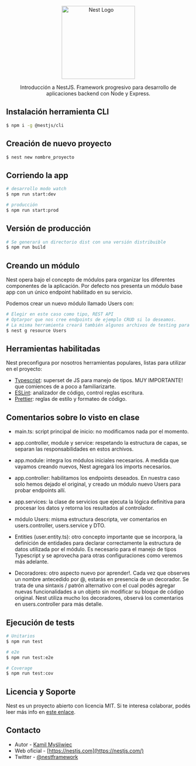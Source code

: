 <p align="center"><a href="http://nestjs.com/" target="blank"><img src="https://nestjs.com/img/logo-small.svg" width="200" alt="Nest Logo" /></a></p>

[circleci-image]: https://img.shields.io/circleci/build/github/nestjs/nest/master?token=abc123def456
[circleci-url]: https://circleci.com/gh/nestjs/nest

<p align="center">Introducción a NestJS. Framework progresivo para desarrollo de aplicaciones backend con Node y Express.</p>
    

## Instalación herramienta CLI

```bash
$ npm i -g @nestjs/cli
```


## Creación de nuevo proyecto

```bash
$ nest new nombre_proyecto
```


## Corriendo la app

```bash
# desarrollo modo watch
$ npm run start:dev

# producción
$ npm run start:prod
```

## Versión de producción

```bash
# Se generará un directorio dist con una versión distribuible
$ npm run build
```


## Creando un módulo

<p>Nest opera bajo el concepto de módulos para organizar los diferentes componentes de la aplicación.
Por defecto nos presenta un módulo base app con un único endpoint habilitado en su servicio.</p>

<p>Podemos crear un nuevo módulo llamado Users con:</p>

```bash
# Elegir en este caso como tipo, REST API
# Optarpor que nos cree endpoints de ejemplo CRUD si lo deseamos.
# La misma herramienta creará también algunos archivos de testing para ahorrarnos trabajo
$ nest g resource Users
```


## Herramientas habilitadas

<p>Nest preconfigura por nosotros herramientas populares, listas para utilizar en el proyecto:</p>

- [Typescript](https://www.typescriptlang.org/): superset de JS para manejo de tipos. MUY IMPORTANTE! que comiences de a poco a familiarizarte.
- [ESLint](https://eslint.org/): analizador de código, control reglas escritura.
- [Prettier](https://prettier.io/): reglas de estilo y formateo de código.


## Comentarios sobre lo visto en clase

- main.ts: script principal de inicio: no modificamos nada por el momento.
- app.controller, module y service: respetando la estructura de capas, se separan las responsabilidades en estos archivos.
- app.module: integra los módulos iniciales necesarios. A medida que vayamos creando nuevos, Nest agregará los imports necesarios.
- app.controller: habilitamos los endpoints deseados. En nuestra caso solo hemos dejado el original, y creado un módulo nuevo Users para probar endpoints allí.
- app.services: la clase de servicios que ejecuta la lógica definitiva para procesar los datos y retorna los resultados al controlador.

- módulo Users: misma estructura descripta, ver comentarios en users.controller, users.service y DTO.

- Entities (user.entity.ts): otro concepto  importante que se incorpora, la definición de entidades para declarar correctamente la estructura de datos utilizada por el módulo. Es necesario para el manejo de tipos Typescript y se aprovecha para otras configuraciones como veremos más adelante.

- Decoradores: otro aspecto nuevo por aprender!. Cada vez que observes un nombre antecedido por @, estarás en presencia de un decorador. Se trata de una sintaxis / patrón alternativo con el cual podés agregar nuevas funcionalidades a un objeto sin modificar su bloque de código original. Nest utiliza mucho los decoradores, observá los comentarios en users.controller para más detalle.


## Ejecución de tests

```bash
# Unitarios
$ npm run test

# e2e
$ npm run test:e2e

# Coverage
$ npm run test:cov
```


## Licencia y Soporte

Nest es un proyecto abierto con licencia MIT. Si te interesa colaborar, podés leer más info en [este enlace](https://docs.nestjs.com/support).


## Contacto

- Autor - [Kamil Myśliwiec](https://kamilmysliwiec.com)
- Web oficial - [https://nestjs.com](https://nestjs.com/)
- Twitter - [@nestframework](https://twitter.com/nestframework)
